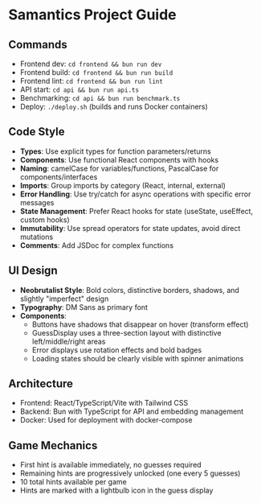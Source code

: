 # Samantics Project Guide

## Commands
- Frontend dev: `cd frontend && bun run dev`
- Frontend build: `cd frontend && bun run build`
- Frontend lint: `cd frontend && bun run lint`
- API start: `cd api && bun run api.ts`
- Benchmarking: `cd api && bun run benchmark.ts`
- Deploy: `./deploy.sh` (builds and runs Docker containers)

## Code Style
- **Types**: Use explicit types for function parameters/returns
- **Components**: Use functional React components with hooks
- **Naming**: camelCase for variables/functions, PascalCase for components/interfaces
- **Imports**: Group imports by category (React, internal, external)
- **Error Handling**: Use try/catch for async operations with specific error messages
- **State Management**: Prefer React hooks for state (useState, useEffect, custom hooks)
- **Immutability**: Use spread operators for state updates, avoid direct mutations
- **Comments**: Add JSDoc for complex functions

## UI Design
- **Neobrutalist Style**: Bold colors, distinctive borders, shadows, and slightly "imperfect" design
- **Typography**: DM Sans as primary font
- **Components**:
  - Buttons have shadows that disappear on hover (transform effect)
  - GuessDisplay uses a three-section layout with distinctive left/middle/right areas
  - Error displays use rotation effects and bold badges
  - Loading states should be clearly visible with spinner animations

## Architecture
- Frontend: React/TypeScript/Vite with Tailwind CSS
- Backend: Bun with TypeScript for API and embedding management
- Docker: Used for deployment with docker-compose

## Game Mechanics
- First hint is available immediately, no guesses required
- Remaining hints are progressively unlocked (one every 5 guesses)
- 10 total hints available per game
- Hints are marked with a lightbulb icon in the guess display